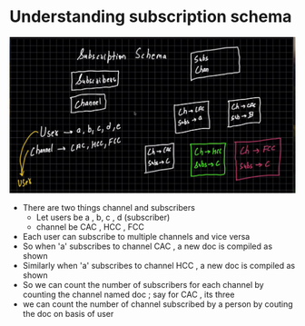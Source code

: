 # Understanding subscription schema
![alt text](image.png)

- There are two things channel and subscribers
  - Let users be a , b, c , d (subscriber)
  - channel be CAC , HCC , FCC
- Each user can subscribe to multiple channels and vice versa
- So when 'a' subscribes to channel CAC , a new doc is compiled as shown 
- Similarly when 'a' subscribes to channel HCC , a new doc is compiled as shown
- So we can count the number of subscribers for each channel by counting the channel named doc ;
say for CAC , its three
- we can count the number of channel subscribed by a person by couting the doc on basis of user

